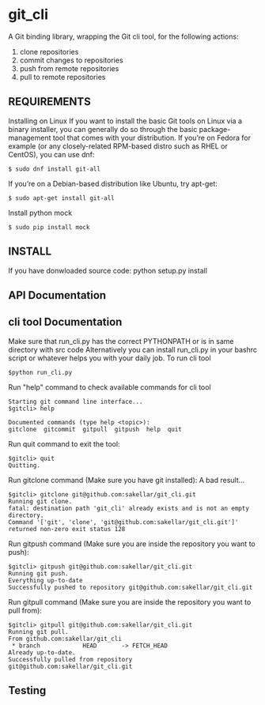 # git_cli
A Git binding library, wrapping the Git cli tool, for the following actions:
1.	clone repositories
2.	commit changes to repositories
3.	push from remote repositories
4.	pull to remote repositories

## REQUIREMENTS
Installing on Linux
If you want to install the basic Git tools on Linux via a binary installer, you can generally do so through the basic package-management tool that comes with your distribution. If you’re on Fedora for example (or any closely-related RPM-based distro such as RHEL or CentOS), you can use dnf:
```
$ sudo dnf install git-all
```
If you’re on a Debian-based distribution like Ubuntu, try apt-get:
```
$ sudo apt-get install git-all
```

Install python mock
```
$ sudo pip install mock
```
## INSTALL
If you have donwloaded source code:
python setup.py install

## API Documentation

## cli tool Documentation
Make sure that run_cli.py has the correct PYTHONPATH or is in same directory with src code
Alternatively you can install run_cli.py in your bashrc script or whatever helps you with your daily job. 
To run cli tool
```
$python run_cli.py
```

Run "help" command to check available commands for cli tool
```
Starting git command line interface...
$gitcli> help

Documented commands (type help <topic>):
gitclone  gitcommit  gitpull  gitpush  help  quit
```
Run quit command to exit the tool:
```
$gitcli> quit
Quitting.
```
Run gitclone command (Make sure you have git installed):
A bad result...
```
$gitcli> gitclone git@github.com:sakellar/git_cli.git
Running git clone.
fatal: destination path 'git_cli' already exists and is not an empty directory.
Command '['git', 'clone', 'git@github.com:sakellar/git_cli.git']' returned non-zero exit status 128
```
Run gitpush command (Make sure you are inside the repository you want to push):
```
$gitcli> gitpush git@github.com:sakellar/git_cli.git
Running git push.
Everything up-to-date
Successfully pushed to repository git@github.com:sakellar/git_cli.git
```
Run gitpull command (Make sure you are inside the repository you want to pull from):
```
$gitcli> gitpull git@github.com:sakellar/git_cli.git
Running git pull.
From github.com:sakellar/git_cli
 * branch            HEAD       -> FETCH_HEAD
Already up-to-date.
Successfully pulled from repository git@github.com:sakellar/git_cli.git
```

## Testing
